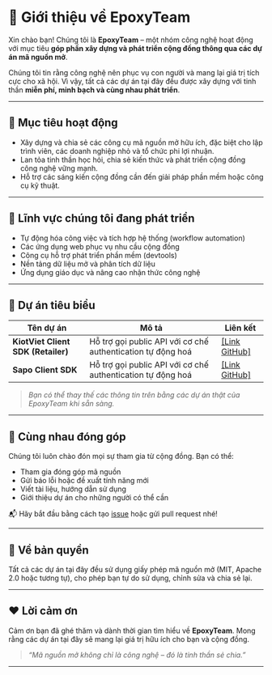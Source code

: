 # 🎯 Giới thiệu về EpoxyTeam

Xin chào bạn! Chúng tôi là **EpoxyTeam** – một nhóm công nghệ hoạt động với mục tiêu **góp phần xây dựng và phát triển cộng đồng thông qua các dự án mã nguồn mở**.

Chúng tôi tin rằng công nghệ nên phục vụ con người và mang lại giá trị tích cực cho xã hội. Vì vậy, tất cả các dự án tại đây đều được xây dựng với tinh thần **miễn phí, minh bạch và cùng nhau phát triển**.

---

## 🚀 Mục tiêu hoạt động

- Xây dựng và chia sẻ các công cụ mã nguồn mở hữu ích, đặc biệt cho lập trình viên, các doanh nghiệp nhỏ và tổ chức phi lợi nhuận.
- Lan tỏa tinh thần học hỏi, chia sẻ kiến thức và phát triển cộng đồng công nghệ vững mạnh.
- Hỗ trợ các sáng kiến cộng đồng cần đến giải pháp phần mềm hoặc công cụ kỹ thuật.

---

## 🧩 Lĩnh vực chúng tôi đang phát triển

- Tự động hóa công việc và tích hợp hệ thống (workflow automation)
- Các ứng dụng web phục vụ nhu cầu cộng đồng
- Công cụ hỗ trợ phát triển phần mềm (devtools)
- Nền tảng dữ liệu mở và phân tích dữ liệu
- Ứng dụng giáo dục và nâng cao nhận thức công nghệ

---

## 📂 Dự án tiêu biểu

| Tên dự án | Mô tả | Liên kết |
|-----------|-------|----------|
| **KiotViet Client SDK (Retailer)** | Hỗ trợ gọi public API với cơ chế authentication tự động hoá | [[Link GitHub]](https://github.com/epoxyteam/kiotviet-client-sdk) |
| **Sapo Client SDK** | Hỗ trợ gọi public API với cơ chế authentication tự động hoá | [[Link GitHub]](https://github.com/epoxyteam/sapo-client-sdk) |

> *Bạn có thể thay thế các thông tin trên bằng các dự án thật của EpoxyTeam khi sẵn sàng.*

---

## 🤝 Cùng nhau đóng góp

Chúng tôi luôn chào đón mọi sự tham gia từ cộng đồng. Bạn có thể:

- Tham gia đóng góp mã nguồn
- Gửi báo lỗi hoặc đề xuất tính năng mới
- Viết tài liệu, hướng dẫn sử dụng
- Giới thiệu dự án cho những người có thể cần

📬 Hãy bắt đầu bằng cách tạo [issue](https://github.com/[org]/[repo]/issues) hoặc gửi pull request nhé!

---

## 📄 Về bản quyền

Tất cả các dự án tại đây đều sử dụng giấy phép mã nguồn mở (MIT, Apache 2.0 hoặc tương tự), cho phép bạn tự do sử dụng, chỉnh sửa và chia sẻ lại.

---

## ❤️ Lời cảm ơn

Cảm ơn bạn đã ghé thăm và dành thời gian tìm hiểu về **EpoxyTeam**. Mong rằng các dự án tại đây sẽ mang lại giá trị hữu ích cho bạn và cộng đồng.

> _“Mã nguồn mở không chỉ là công nghệ – đó là tinh thần sẻ chia.”_

---
